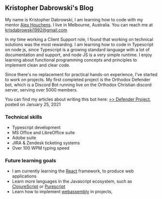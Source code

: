 ## Kristopher Dabrowski's Blog

My name is Kristopher Dabrowski, I am learning how to code with my mentor [Alex Houchens](https://www.linkedin.com/in/gregory-houchens/). I live in Melbourne, Australia. You can reach me at [krisdabrowski1992@gmail.com](krisdabrowski1992@gmail.com)

In my time working a Client Support role, I found that working on technical solutions was the most rewarding. I am learning how to code in Typescript on node js, since Typescript is a growing standard language with a lot of documentation and support, and node JS is a very simple runtime. I enjoy learning about functional programming concepts and principles to implement clean and clear code.

Since there's no replacement for practical hands-on experience, I've started to work on projects. My first completed project is the Orthodox Defender bot, which is a Discord Bot running live on the Orthodox Christian discord server, serving over 5000 members.

You can find my articles about writing this bot here: [>> Defender Project](defenderProject.md), posted on January 25, 2021

### Technical skills
- Typescript development
- MS Office and LibreOffice suite
- Adobe suite
- JIRA & Zendesk ticketing systems
- Over 100 WPM typing speed

### Future learning goals
- I am currently learning the [React](https://reactjs.org/) framework, to produce web applications
- Learn more languages in the Javascript ecosystem, such as [ClojureScript](https://clojurescript.org/) or [Purescript](https://www.purescript.org/)
- Learn how to implement [webassembly](https://webassembly.org/) in projects, 
